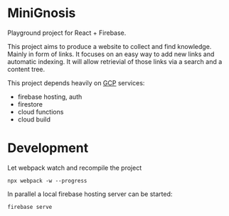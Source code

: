 # MiniGnosis

Playground project for React + Firebase.

This project aims to produce a website to collect and find knowledge. Mainly in form of links.
It focuses on an easy way to add new links and automatic indexing.
It will allow retrievial of those links via a search and a content tree.  

This project depends heavily on [GCP](https://cloud.google.com) services:
* firebase hosting, auth
* firestore
* cloud functions
* cloud build

# Development

Let webpack watch and recompile the project
```
npx webpack -w --progress 
```
In parallel a local firebase hosting server can be started:
```
firebase serve
```